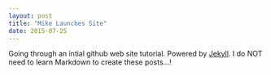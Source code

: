 ```yaml
---
layout: post
title: "Mike Launches Site"
date: 2015-07-25
---
```


Going through an intial github web site tutorial. Powered by [Jekyll](http://jekyllrb.com).  I do NOT need to learn Markdown to create these posts...!
